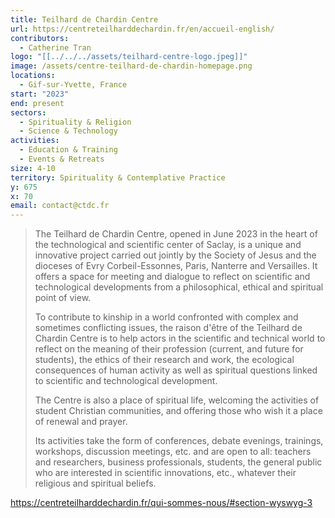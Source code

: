 ```yaml
---
title: Teilhard de Chardin Centre
url: https://centreteilharddechardin.fr/en/accueil-english/
contributors:
  - Catherine Tran
logo: "[[../../../assets/teilhard-centre-logo.jpeg]]"
image: /assets/centre-teilhard-de-chardin-homepage.png
locations:
  - Gif-sur-Yvette, France
start: "2023"
end: present
sectors:
  - Spirituality & Religion
  - Science & Technology
activities:
  - Education & Training
  - Events & Retreats
size: 4-10
territory: Spirituality & Contemplative Practice
y: 675
x: 70
email: contact@ctdc.fr
---
```

> The Teilhard de Chardin Centre, opened in June 2023 in the heart of the technological and scientific center of Saclay, is a unique and innovative project carried out jointly by the Society of Jesus and the dioceses of Evry Corbeil-Essonnes, Paris, Nanterre and Versailles. It offers a space for meeting and dialogue to reflect on scientific and technological developments from a philosophical, ethical and spiritual point of view.
> 
> To contribute to kinship in a world confronted with complex and sometimes conflicting issues, the raison d'être of the Teilhard de Chardin Centre is to help actors in the scientific and technical world to reflect on the meaning of their profession (current, and future for students), the ethics of their research and work, the ecological consequences of human activity as well as spiritual questions linked to scientific and technological development.
> 
> The Centre is also a place of spiritual life, welcoming the activities of student Christian communities, and offering those who wish it a place of renewal and prayer.
> 
> Its activities take the form of conferences, debate evenings, trainings, workshops, discussion meetings, etc. and are open to all: teachers and researchers, business professionals, students, the general public who are interested in scientific innovations, etc., whatever their religious and spiritual beliefs.

https://centreteilharddechardin.fr/qui-sommes-nous/#section-wyswyg-3 
